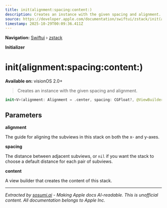 ```yaml
---
title: init(alignment:spacing:content:)
description: Creates an instance with the given spacing and alignment.
source: https://developer.apple.com/documentation/swiftui/zstack/init(alignment:spacing:content:)
timestamp: 2025-10-29T00:09:36.411Z
---
```


**Navigation:** [Swiftui](/documentation/swiftui) › [zstack](/documentation/swiftui/zstack)

**Initializer**

# init(alignment:spacing:content:)

**Available on:** visionOS 2.0+

> Creates an instance with the given spacing and alignment.

```swift
init<V>(alignment: Alignment = .center, spacing: CGFloat?, @ViewBuilder content: () -> V) where Content == ZStackContent3D<V>, V : View
```

## Parameters

**alignment**

The guide for aligning the subviews in this stack on both the x- and y-axes.



**spacing**

The distance between adjacent subviews, or `nil` if you want the stack to choose a default distance for each pair of subviews.



**content**

A view builder that creates the content of this stack.

---

*Extracted by [sosumi.ai](https://sosumi.ai) - Making Apple docs AI-readable.*
*This is unofficial content. All documentation belongs to Apple Inc.*
